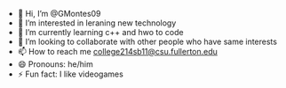 - 👋 Hi, I’m @GMontes09
- 👀 I’m interested in leraning new technology
- 🌱 I’m currently learning c++ and hwo to code
- 💞️ I’m looking to collaborate with other people who have same interests
- 📫 How to reach me college214sb11@csu.fullerton.edu
- 😄 Pronouns: he/him
- ⚡ Fun fact: I like videogames

<!---
GMontes09/GMontes09 is a ✨ special ✨ repository because its `README.md` (this file) appears on your GitHub profile.
You can click the Preview link to take a look at your changes.
--->
